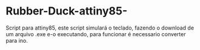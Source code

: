 # Rubber-Duck-attiny85-
Script para attiny85, este script simulará o teclado, fazendo o download de um arquivo .exe e-o executando, para funcionar é necessario converter para ino.

